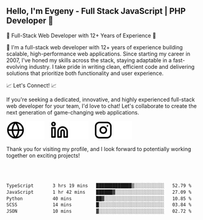 ## Hello, I'm Evgeny - Full Stack JavaScript | PHP Developer 👋

🚀 Full-Stack Web Developer with 12+ Years of Experience 🚀

👋 I'm a full-stack web developer with 12+ years of experience building scalable, high-performance web applications. Since starting my career in 2007, I've honed my skills across the stack, staying adaptable in a fast-evolving industry. I take pride in writing clean, efficient code and delivering solutions that prioritize both functionality and user experience.

📈 Let's Connect! 📈

If you're seeking a dedicated, innovative, and highly experienced full-stack web developer for your team, I'd love to chat! Let's collaborate to create the next generation of game-changing web applications.

[![website](./img/globe-light.svg)](https://tradiry.com#gh-light-mode-only)
[![website](./img/globe-dark.svg)](https://tradiry.com#gh-dark-mode-only)
&nbsp;&nbsp;
[![website](./img/linkedin-light.svg)](https://www.linkedin.com/in/etulikov#gh-light-mode-only)
[![website](./img/linkedin-dark.svg)](https://www.linkedin.com/in/etulikov#gh-dark-mode-only)
&nbsp;&nbsp;
[![website](./img/instagram-light.svg)](https://www.instagram.com/evgenytulikov/#gh-light-mode-only)
[![website](./img/instagram-dark.svg)](https://www.instagram.com/evgenytulikov/#gh-dark-mode-only)

Thank you for visiting my profile, and I look forward to potentially working together on exciting projects!

<br />
<br />

<!--START_SECTION:waka-->

```txt
TypeScript       3 hrs 19 mins   █████████████▒░░░░░░░░░░░   52.79 %
JavaScript       1 hr 42 mins    ██████▓░░░░░░░░░░░░░░░░░░   27.09 %
Python           40 mins         ██▓░░░░░░░░░░░░░░░░░░░░░░   10.85 %
SCSS             14 mins         █░░░░░░░░░░░░░░░░░░░░░░░░   03.84 %
JSON             10 mins         ▓░░░░░░░░░░░░░░░░░░░░░░░░   02.72 %
```

<!--END_SECTION:waka-->
